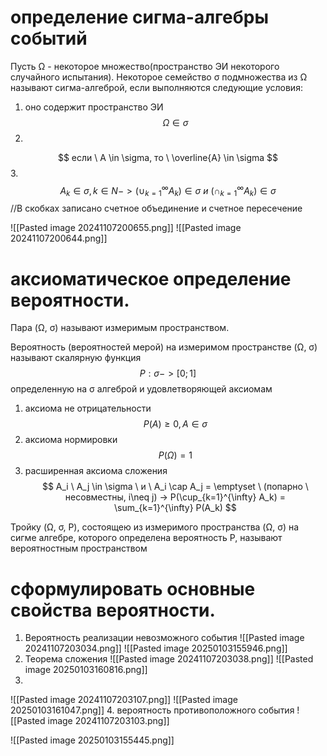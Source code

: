 # определение сигма-алгебры событий 

Пусть Ω - некоторое множество(пространство ЭИ некоторого случайного испытания). Некоторое семейство σ подмножества из Ω называют сигма-алгеброй, если выполняются следующие условия: 
1. оно содержит пространство ЭИ 
$$
   \Omega \in \sigma
$$
2.   
$$
   если \ A \in \sigma, то \ \overline{A} \in \sigma
$$
3. 
$$
   A_k \in \sigma, k \in N -> (\cup_{k=1}^{\infty} A_k) \in \sigma \ и \ (\cap_{k=1}^{\infty} A_k) \in \sigma 
$$
//В скобках записано счетное объединение и счетное пересечение 

![[Pasted image 20241107200655.png]]
![[Pasted image 20241107200644.png]]

# аксиоматическое определение вероятности. 

Пара (Ω, σ) называют измеримым пространством. 

Вероятность (вероятностей мерой) на измеримом пространстве (Ω, σ) называют скалярную функция 
$$
P: \sigma -> [0;1]  
$$
определенную на σ алгеброй и удовлетворяющей аксиомам  
1. аксиома не отрицательности
$$
   P(A) \geq 0, A \in \sigma
$$
2. аксиома нормировки
$$
   P(\Omega) = 1
$$
3. расширенная аксиома сложения   
$$
   A_i \ A_j \in \sigma \ и \ A_i \cap A_j = \emptyset \ (попарно \ несовместны, i\neq j) -> P(\cup_{k=1}^{\infty} A_k) = \sum_{k=1}^{\infty} P(A_k)
$$

Тройку (Ω, σ, P), состоящею из измеримого пространства  (Ω, σ) на сигме алгебре, которого определена вероятность P, называют вероятностным пространством 
# сформулировать основные свойства вероятности.

1. Вероятность реализации невозможного события 
![[Pasted image 20241107203034.png]]
![[Pasted image 20250103155946.png]]
2. Теорема сложения 
![[Pasted image 20241107203038.png]]
![[Pasted image 20250103160816.png]]
3. 
![[Pasted image 20241107203107.png]]
![[Pasted image 20250103161047.png]]
4. вероятность противоположного события 
![[Pasted image 20241107203103.png]]

![[Pasted image 20250103155445.png]]
